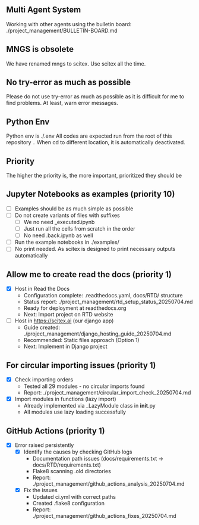 <!-- ---
!-- Timestamp: 2025-07-04 21:14:07
!-- Author: ywatanabe
!-- File: /home/ywatanabe/proj/scitex_repo/CLAUDE.md
!-- --- -->

## Multi Agent System
Working with other agents using the bulletin board: ./project_management/BULLETIN-BOARD.md

## MNGS is obsolete
We have renamed mngs to scitex. Use scitex all the time.

## No try-error as much as possible
Please do not use try-error as much as possible as it is difficult for me to find problems. At least, warn error messages.

## Python Env
Python env is ./.env
All codes are expected run from the root of this repository `.`
When cd to different location, it is automatically deactivated.

## Priority
The higher the priority is, the more important, prioritized they should be

## Jupyter Notebooks as examples (priority 10)
- [ ] Examples should be as much simple as possible
- [ ] Do not create variants of files with suffixes
  - [ ] We no need _executed.ipynb
  - [ ] Just run all the cells from scratch in the order
  - [ ] No need .back.ipynb as well
- [ ] Run the example notebooks in ./examples/
- [ ] No print needed. As scitex is designed to print necessary outputs automatically

## Allow me to create read the docs (priority 1)
- [x] Host in Read the Docs
  - Configuration complete: .readthedocs.yaml, docs/RTD/ structure
  - Status report: ./project_management/rtd_setup_status_20250704.md
  - Ready for deployment at readthedocs.org
  - Next: Import project on RTD website
- [ ] Host in https://scitex.ai (our django app)
  - Guide created: ./project_management/django_hosting_guide_20250704.md
  - Recommended: Static files approach (Option 1)
  - Next: Implement in Django project

## For circular importing issues (priority 1)
- [x] Check importing orders
  - Tested all 29 modules - no circular imports found
  - Report: ./project_management/circular_import_check_20250704.md
- [x] Import modules in functions (lazy import)
  - Already implemented via _LazyModule class in __init__.py
  - All modules use lazy loading successfully

## GitHub Actions (priority 1)
- [x] Error raised persistently
  - [x] Identify the causes by checking GitHub logs
    - Documentation path issues (docs/requirements.txt → docs/RTD/requirements.txt)
    - Flake8 scanning .old directories
    - Report: ./project_management/github_actions_analysis_20250704.md
  - [x] Fix the issues
    - Updated ci.yml with correct paths
    - Created .flake8 configuration
    - Report: ./project_management/github_actions_fixes_20250704.md

<!-- EOF -->